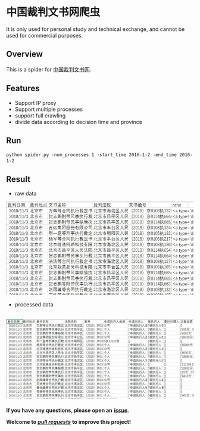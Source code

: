 # 中国裁判文书网爬虫
It is only used for personal study and technical exchange, and cannot be used for commercial purposes.
## Overview
This is a spider for [中国裁判文书网](http://wenshu.court.gov.cn/).
## Features
- Support IP proxy
- Support multiple processes
- support full crawling
- divide data according to decision time and province
## Run
```Shell
python spider.py -num_processes 1 -start_time 2016-1-2 -end_time 2016-1-2
```
## Result
- raw data

![image](https://github.com/wuyifan18/spider/blob/master/result1.jpg)
- processed data

![image](https://github.com/wuyifan18/spider/blob/master/result2.jpg)
---
**If you have any questions, please open an** ***[issue](https://github.com/wuyifan18/spider/issues).***

**Welcome to** ***[pull requests](https://github.com/wuyifan18/spider/pulls)*** **to improve this project!**
